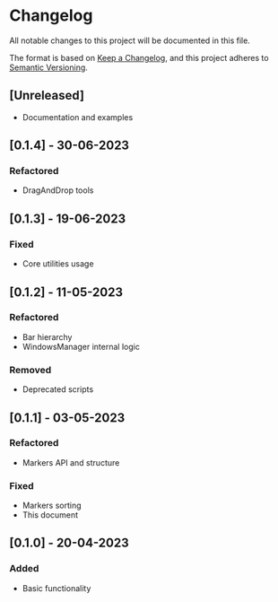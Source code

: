 # Changelog
All notable changes to this project will be documented in this file.

The format is based on [Keep a Changelog](https://keepachangelog.com/en/1.0.0/),
and this project adheres to [Semantic Versioning](https://semver.org/spec/v2.0.0.html).

## [Unreleased]
- Documentation and examples

## [0.1.4] - 30-06-2023
### Refactored
- DragAndDrop tools

## [0.1.3] - 19-06-2023
### Fixed
- Core utilities usage

## [0.1.2] - 11-05-2023
### Refactored
- Bar hierarchy
- WindowsManager internal logic
### Removed
- Deprecated scripts

## [0.1.1] - 03-05-2023
### Refactored
- Markers API and structure
### Fixed
- Markers sorting
- This document

## [0.1.0] - 20-04-2023
### Added
- Basic functionality
